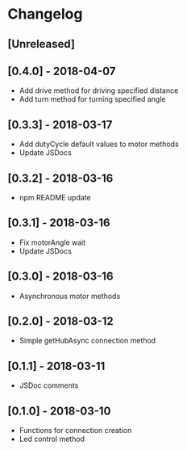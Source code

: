 # Changelog
 
## [Unreleased]


## [0.4.0] - 2018-04-07

- Add drive method for driving specified distance
- Add turn method for turning specified angle

## [0.3.3] - 2018-03-17

- Add dutyCycle default values to motor methods
- Update JSDocs

## [0.3.2] - 2018-03-16

- npm README update

## [0.3.1] - 2018-03-16

- Fix motorAngle wait
- Update JSDocs

## [0.3.0] - 2018-03-16

- Asynchronous motor methods

## [0.2.0] - 2018-03-12

- Simple getHubAsync connection method

## [0.1.1] - 2018-03-11
 
- JSDoc comments

## [0.1.0] - 2018-03-10
 
- Functions for connection creation
- Led control method